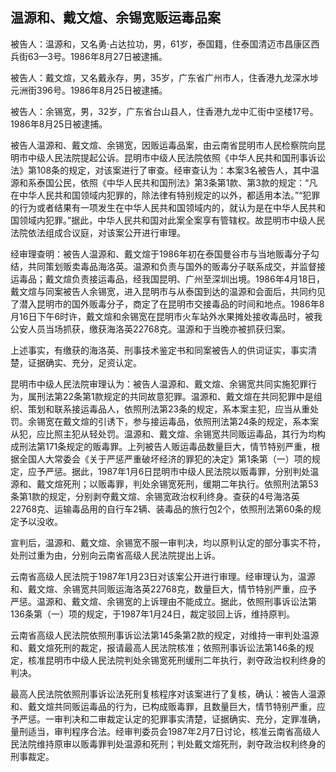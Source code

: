 ## 温源和、戴文煊、余锡宽贩运毒品案

被告人：温源和，又名勇·占达拉功，男，61岁，泰国籍，住泰国清迈市昌康区西兵街63—3号。1986年8月27日被逮捕。

被告人：戴文煊，又名戴永存，男，35岁，广东省广州市人，住香港九龙深水埗元洲街396号。1986年8月25日被逮捕。

被告人：余锡宽，男，32岁，广东省台山县人，住香港九龙中汇街中坚楼17号。1986年8月25日被逮捕。

被告人温源和、戴文煊、余锡宽，因贩运毒品案，由云南省昆明市人民检察院向昆明市中级人民法院提起公诉。昆明市中级人民法院依照《中华人民共和国刑事诉讼法》第108条的规定，对该案进行了审查。经审查认为：本案3名被告人，其中温源和系泰国公民，依照《中华人民共和国刑法》第3条第1款、第3款的规定：“凡在中华人民共和国领域内犯罪的，除法律有特别规定的以外，都适用本法。”“犯罪的行为或者结果有一项发生在中华人民共和国领域内的，就认为是在中华人民共和国领域内犯罪。”据此，中华人民共和国对此案全案享有管辖权。故昆明市中级人民法院依法组成合议庭，对该案公开进行审理。

经审理查明：被告人温源和、戴文煊于1986年初在泰国曼谷市与当地贩毒分子勾结，共同策划贩卖毒品海洛英。温源和负责与国外的贩毒分子联系成交，并监督接运毒品；戴文煊负责接运毒品，经我国昆明、广州至深圳出境。1986年4月18日，戴文煊与同案被告人余锡宽，进入昆明市与从泰国到达的温源和会面后，共同约见了潜入昆明市的国外贩毒分子，商定了在昆明市交接毒品的时间和地点。1986年8月16日下午6时许，戴文煊和余锡宽在昆明市火车站外水果摊处接收毒品时，被我公安人员当场抓获，缴获海洛英22768克。温源和于当晚亦被抓获归案。

上述事实，有缴获的海洛英、刑事技术鉴定书和同案被告人的供词证实，事实清楚，证据确实、充分，足资认定。

昆明市中级人民法院审理认为：被告人温源和、戴文煊、余锡宽共同实施犯罪行为，属刑法第22条第1款规定的共同故意犯罪。温源和、戴文煊在共同犯罪中是组织、策划和联系接运毒品人，依照刑法第23条的规定，系本案主犯，应当从重处罚。余锡宽在戴文煊的引诱下，参与接运毒品，依照刑法第24条的规定，系本案从犯，应比照主犯从轻处罚。温源和、戴文煊、余锡宽共同贩运毒品，其行为均构成刑法第171条规定的贩毒罪。上列被告人贩运毒品数量巨大，情节特别严重，根据全国人大常委会《关于严惩严重破坏经济的罪犯的决定》第1条第（一）项的规定，应予严惩。据此，1987年1月6日昆明市中级人民法院以贩毒罪，分别判处温源和、戴文煊死刑；以贩毒罪，判处余锡宽死刑，缓期二年执行。依照刑法第53条第1款的规定，分别剥夺戴文煊、余锡宽政治权利终身。查获的4号海洛英22768克、运输毒品用的自行车2辆、装毒品的旅行包2个，依照刑法第60条的规定予以没收。

宣判后，温源和、戴文煊、余锡宽不服一审判决，均以原判认定的部分事实不符，处刑过重为由，分别向云南省高级人民法院提出上诉。

云南省高级人民法院于1987年1月23日对该案公开进行审理。经审理认为，温源和、戴文煊、余锡宽共同贩运海洛英22768克，数量巨大，情节特别严重，应予严惩。温源和、戴文煊、余锡宽的上诉理由不能成立。据此，依照刑事诉讼法第136条第（一）项的规定，于1987年1月24日，裁定驳回上诉，维持原判。

云南省高级人民法院依照刑事诉讼法第145条第2款的规定，对维持一审判处温源和、戴文煊死刑的裁定，报请最高人民法院核准；依照刑事诉讼法第146条的规定，核准昆明市中级人民法院判处余锡宽死刑缓刑二年执行，剥夺政治权利终身的判决。

最高人民法院依照刑事诉讼法死刑复核程序对该案进行了复核，确认：被告人温源和、戴文煊共同贩运毒品的行为，已构成贩毒罪，且数量巨大，情节特别严重，应予严惩。一审判决和二审裁定认定的犯罪事实清楚，证据确实、充分，定罪准确，量刑适当，审判程序合法。经审判委员会1987年2月7日讨论，核准云南省高级人民法院维持原审以贩毒罪判处温源和死刑；判处戴文煊死刑，剥夺政治权利终身的刑事裁定。

